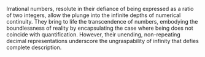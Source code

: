 
Irrational numbers, resolute in their defiance of being expressed as a ratio of two integers, allow the plunge into the infinite depths of numerical continuity. They bring to life the transcendence of numbers, embodying the boundlessness of reality by encapsulating the case where being does not coincide with quantification. However, their unending, non-repeating decimal representations underscore the ungraspability of infinity that defies complete description.

